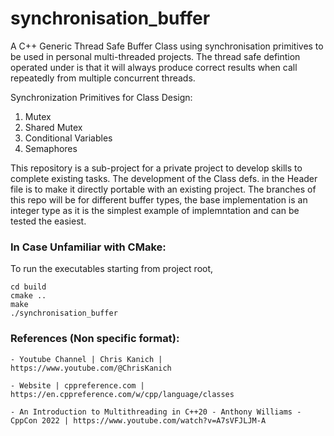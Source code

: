 # synchronisation_buffer 

A C++ Generic Thread Safe Buffer Class using synchronisation primitives to be used in personal multi-threaded projects. 
The thread safe defintion operated under is that it will always produce correct results when call repeatedly from 
multiple concurrent threads. 

Synchronization Primitives for Class Design:
1) Mutex
2) Shared Mutex
3) Conditional Variables 
4) Semaphores

This repository is a sub-project for a private project to develop skills to complete existing tasks. The development of the Class defs. in the Header file is to make 
it directly portable with an existing project. The branches of this repo will be for different buffer types, the base implementation is an integer type 
as it is the simplest example of implemntation and can be tested the easiest. 

### In Case Unfamiliar with CMake:

To run the executables starting from project root,
```
cd build
cmake ..
make 
./synchronisation_buffer
```

### References (Non specific format):

    - Youtube Channel | Chris Kanich | https://www.youtube.com/@ChrisKanich
    
    - Website | cppreference.com | https://en.cppreference.com/w/cpp/language/classes

    - An Introduction to Multithreading in C++20 - Anthony Williams - CppCon 2022 | https://www.youtube.com/watch?v=A7sVFJLJM-A
